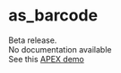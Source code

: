 # as_barcode

Beta release.  
No documentation available  
See this [APEX demo](https://apex.oracle.com/pls/apex/f?p=97951)
